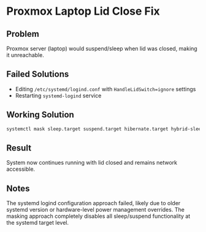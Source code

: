 # Proxmox Laptop Lid Close Fix

## Problem
Proxmox server (laptop) would suspend/sleep when lid was closed, making it unreachable.

## Failed Solutions
- Editing `/etc/systemd/logind.conf` with `HandleLidSwitch=ignore` settings
- Restarting `systemd-logind` service

## Working Solution
```bash
systemctl mask sleep.target suspend.target hibernate.target hybrid-sleep.target
```

## Result
System now continues running with lid closed and remains network accessible.

## Notes
The systemd logind configuration approach failed, likely due to older systemd version or hardware-level power management overrides. The masking approach completely disables all sleep/suspend functionality at the systemd target level.
